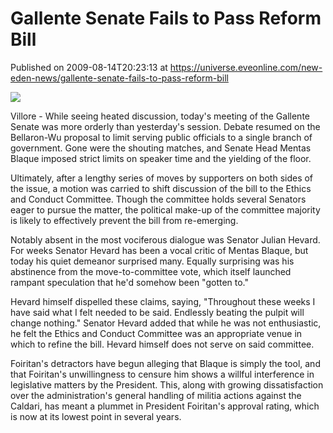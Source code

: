 # Gallente Senate Fails to Pass Reform Bill
Published on 2009-08-14T20:23:13 at https://universe.eveonline.com/new-eden-news/gallente-senate-fails-to-pass-reform-bill

![](http://www.eve-mercury.net/images/mercurybanner.png)  
  
Villore - While seeing heated discussion, today's meeting of the Gallente Senate was more orderly than yesterday's session. Debate resumed on the Bellaron-Wu proposal to limit serving public officials to a single branch of government. Gone were the shouting matches, and Senate Head Mentas Blaque imposed strict limits on speaker time and the yielding of the floor.

Ultimately, after a lengthy series of moves by supporters on both sides of the issue, a motion was carried to shift discussion of the bill to the Ethics and Conduct Committee. Though the committee holds several Senators eager to pursue the matter, the political make-up of the committee majority is likely to effectively prevent the bill from re-emerging.

Notably absent in the most vociferous dialogue was Senator Julian Hevard. For weeks Senator Hevard has been a vocal critic of Mentas Blaque, but today his quiet demeanor surprised many. Equally surprising was his abstinence from the move-to-committee vote, which itself launched rampant speculation that he'd somehow been "gotten to."

Hevard himself dispelled these claims, saying, "Throughout these weeks I have said what I felt needed to be said. Endlessly beating the pulpit will change nothing." Senator Hevard added that while he was not enthusiastic, he felt the Ethics and Conduct Committee was an appropriate venue in which to refine the bill. Hevard himself does not serve on said committee.

Foiritan's detractors have begun alleging that Blaque is simply the tool, and that Foiritan's unwillingness to censure him shows a willful interference in legislative matters by the President. This, along with growing dissatisfaction over the administration's general handling of militia actions against the Caldari, has meant a plummet in President Foiritan's approval rating, which is now at its lowest point in several years.
